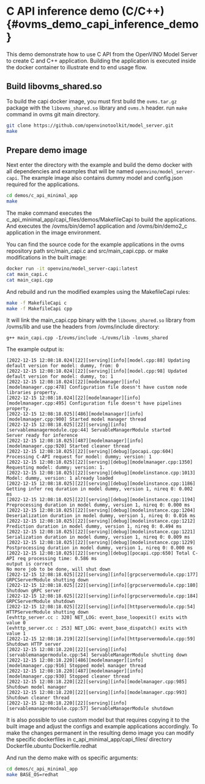 # C API inference demo (C/C++) {#ovms_demo_capi_inference_demo}

This demo demonstrate how to use C API from the OpenVINO Model Server to create C and C++ application.
Building the application is executed inside the docker container to illustrate end to end usage flow.

## Build libovms_shared.so
To build the capi docker image, you must first build the `ovms.tar.gz` package with the `libovms_shared.so` library and `ovms.h` header. 
run `make` command in ovms git main directory.
```bash
git clone https://github.com/openvinotoolkit/model_server.git
make
```

## Prepare demo image
Next enter the directory with the example and build the demo docker with all dependencies and examples that will be named `openvino/model_server-capi`.
The example image also contains dummy model and config.json required for the applications.
```bash
cd demos/c_api_minimal_app
make
```

The make command executes the c_api_minimal_app/capi_files/demos/MakefileCapi to build the applications.
And executes the /ovms/bin/demo1 application and /ovms/bin/demo2_c application in the image environment.

You can find the source code for the example applications in the ovms repository path src/main_capi.c and src/main_capi.cpp.
or make modifications in the built image:
```bash
docker run -it openvino/model_server-capi:latest
cat main_capi.c
cat main_capi.cpp
```

And rebuild and run the modified examples using the MakefileCapi rules:
```bash
make -f MakefileCapi c
make -f MakefileCapi cpp
```

It will link the main_capi.cpp binary with the `libovms_shared.so` library from /ovms/lib and use the headers from /ovms/include directory:
```
g++ main_capi.cpp -I/ovms/include -L/ovms/lib -lovms_shared
```

The example output is:
```
[2022-12-15 12:08:18.024][22][serving][info][model.cpp:88] Updating default version for model: dummy, from: 0
[2022-12-15 12:08:18.024][22][serving][info][model.cpp:98] Updated default version for model: dummy, to: 1
[2022-12-15 12:08:18.024][22][modelmanager][info][modelmanager.cpp:478] Configuration file doesn't have custom node libraries property.
[2022-12-15 12:08:18.024][22][modelmanager][info][modelmanager.cpp:495] Configuration file doesn't have pipelines property.
[2022-12-15 12:08:18.025][486][modelmanager][info][modelmanager.cpp:900] Started model manager thread
[2022-12-15 12:08:18.025][22][serving][info][servablemanagermodule.cpp:44] ServableManagerModule started
Server ready for inference
[2022-12-15 12:08:18.025][487][modelmanager][info][modelmanager.cpp:920] Started cleaner thread
[2022-12-15 12:08:18.025][22][serving][debug][pocapi.cpp:604] Processing C-API request for model: dummy; version: 1
[2022-12-15 12:08:18.025][22][serving][debug][modelmanager.cpp:1350] Requesting model: dummy; version: 1.
[2022-12-15 12:08:18.025][22][serving][debug][modelinstance.cpp:1013] Model: dummy, version: 1 already loaded
[2022-12-15 12:08:18.025][22][serving][debug][modelinstance.cpp:1186] Getting infer req duration in model dummy, version 1, nireq 0: 0.002 ms
[2022-12-15 12:08:18.025][22][serving][debug][modelinstance.cpp:1194] Preprocessing duration in model dummy, version 1, nireq 0: 0.000 ms
[2022-12-15 12:08:18.025][22][serving][debug][modelinstance.cpp:1204] Deserialization duration in model dummy, version 1, nireq 0: 0.016 ms
[2022-12-15 12:08:18.025][22][serving][debug][modelinstance.cpp:1212] Prediction duration in model dummy, version 1, nireq 0: 0.494 ms
[2022-12-15 12:08:18.025][22][serving][debug][modelinstance.cpp:1221] Serialization duration in model dummy, version 1, nireq 0: 0.009 ms
[2022-12-15 12:08:18.025][22][serving][debug][modelinstance.cpp:1229] Postprocessing duration in model dummy, version 1, nireq 0: 0.000 ms
[2022-12-15 12:08:18.025][22][serving][debug][pocapi.cpp:650] Total C-API req processing time: 0.586 ms
output is correct
No more job to be done, will shut down
[2022-12-15 12:08:18.025][22][serving][info][grpcservermodule.cpp:177] GRPCServerModule shutting down
[2022-12-15 12:08:18.025][22][serving][info][grpcservermodule.cpp:180] Shutdown gRPC server
[2022-12-15 12:08:18.025][22][serving][info][grpcservermodule.cpp:184] GRPCServerModule shutdown
[2022-12-15 12:08:18.025][22][serving][info][httpservermodule.cpp:54] HTTPServerModule shutting down
[evhttp_server.cc : 320] NET_LOG: event_base_loopexit() exits with value 0
[evhttp_server.cc : 253] NET_LOG: event_base_dispatch() exits with value 1
[2022-12-15 12:08:18.219][22][serving][info][httpservermodule.cpp:59] Shutdown HTTP server
[2022-12-15 12:08:18.220][22][serving][info][servablemanagermodule.cpp:54] ServableManagerModule shutting down
[2022-12-15 12:08:18.220][486][modelmanager][info][modelmanager.cpp:916] Stopped model manager thread
[2022-12-15 12:08:18.220][487][modelmanager][info][modelmanager.cpp:930] Stopped cleaner thread
[2022-12-15 12:08:18.220][22][serving][info][modelmanager.cpp:985] Shutdown model manager
[2022-12-15 12:08:18.220][22][serving][info][modelmanager.cpp:993] Shutdown cleaner thread
[2022-12-15 12:08:18.220][22][serving][info][servablemanagermodule.cpp:57] ServableManagerModule shutdown
```

It is also possible to use custom model but that requires copying it to the built image and adjust the configs and example applications accordingly.
To make the changes permanent in the resulting demo image you can modify the specific dockerfiles in c_api_minimal_app/capi_files/ directory 
Dockerfile.ubuntu
Dockerfile.redhat

And run the demo make with os specific arguments:
```bash
cd demos/c_api_minimal_app
make BASE_OS=redhat
```